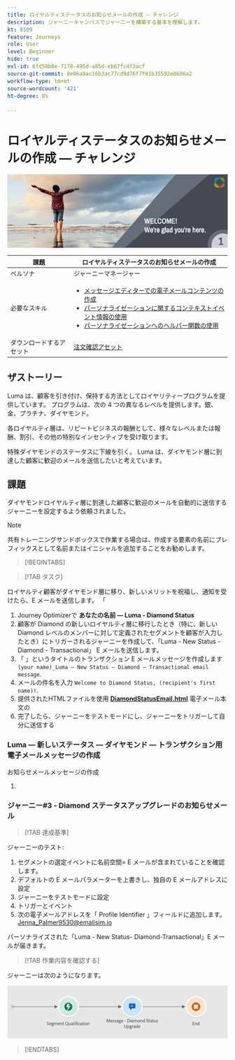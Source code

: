 ```yaml
---
title: ロイヤルティステータスのお知らせメールの作成 — チャレンジ
description: ジャーニーキャンバスでジャーニーを構築する基本を理解します。
kt: 8109
feature: Journeys
role: User
level: Beginner
hide: true
exl-id: 6fd58b8e-7178-495d-a85d-eb67fc4f3acf
source-git-commit: 8e06a9ac16b3ac77cd9d76f7f81b35592e8606a2
workflow-type: tm+mt
source-wordcount: '421'
ht-degree: 8%

---
```


# ロイヤルティステータスのお知らせメールの作成 — チャレンジ

![AJO Loyalty ステータスのお知らせメール — チャレンジバナー](/help/challenges/assets/email-assets/luma-transactional-onboarding-1.png)

| 課題 | ロイヤルティステータスのお知らせメールの作成 |
|---|---|
| ペルソナ | ジャーニーマネージャー |
| 必要なスキル | <ul><li>[メッセージエディターでの電子メールコンテンツの作成](https://experienceleague.adobe.com/docs/journey-optimizer-learn/tutorials/create-messages/create-email-content-with-the-message-editor.html?lang=en)</li> <li>[パーソナライゼーションに関するコンテキストイベント情報の使用](https://experienceleague.adobe.com/docs/journey-optimizer-learn/tutorials/personalize-content/use-contextual-event-information-for-personalization.html?lang=en)</li><li>[パーソナライゼーションへのヘルパー関数の使用](https://experienceleague.adobe.com/docs/journey-optimizer-learn/tutorials/personalize-content/use-helper-functions-for-personalization.html?lang=en)</li></ul> |
| ダウンロードするアセット | [注文確認アセット](/help/challenges/assets/email-assets/order-confirmation-assets.zip) |

## ザストーリー

Luma は、顧客を引き付け、保持する方法としてロイヤリティープログラムを提供しています。 プログラムは、次の 4 つの異なるレベルを提供します。銀、金、プラチナ、ダイヤモンド。

各ロイヤルティ層は、リピートビジネスの報酬として、様々なレベルまたは報酬、割引、その他の特別なインセンティブを受け取ります。

特殊ダイヤモンドのステータスに下線を引く。 Luma は、ダイヤモンド層に到達した顧客に歓迎のメールを送信したいと考えています。

## 課題

ダイヤモンドロイヤルティ層に到達した顧客に歓迎のメールを自動的に送信するジャーニーを設定するよう依頼されました。

>[!NOTE]
> 共有トレーニングサンドボックスで作業する場合は、作成する要素の名前にプレフィックスとして名前またはイニシャルを追加することをお勧めします。

>[!BEGINTABS]

>[!TAB タスク]

ロイヤルティ顧客がダイヤモンド層に移り、新しいメリットを祝福し、通知を受けたら、E メールを送信します。 「

1. Journey Optimizerで **あなたの名前 — Luma - Diamond Status**
2. 顧客が Diamond の新しいロイヤルティ層に移行したとき（特に、新しい Diamond レベルのメンバーに対して定義されたセグメントを顧客が入力したとき）にトリガーされるジャーニーを作成して、「Luma - New Status - Diamond - Transactional」 E メールを送信します。
1. 「 」というタイトルのトランザクション E メールメッセージを作成します `(your name)_Luma – New Status – Diamond – Transactional email message`.
2. メールの件名を入力 `Welcome to Diamond Status, (recipient's first name)!`.
3. 提供されたHTMLファイルを使用 **[DiamondStatusEmail.html](/help/challenges/assets/email-assets/DiamondStatusEmail.html)** 電子メール本文の
3. 完了したら、ジャーニーをテストモードにし、ジャーニーをトリガーして自分に送信する  


### Luma — 新しいステータス — ダイヤモンド — トランザクション用電子メールメッセージの作成

お知らせメールメッセージの作成

1. 

### **ジャーニー#3 - Diamond ステータスアップグレードのお知らせメール**


>[!TAB 達成基準]

ジャーニーのテスト:

1. セグメントの選定イベントに名前空間= E メールが含まれていることを確認します。
2. デフォルトの E メールパラメーターを上書きし、独自の E メールアドレスに設定
3. ジャーニーをテストモードに設定
4. トリガーとイベント
5. 次の電子メールアドレスを「 Profile Identifier 」フィールドに追加します。Jenna_Palmer9530@emailsim.io

パーソナライズされた「Luma - New Status- Diamond-Transactional」E メールが届きます。

>[!TAB 作業内容を確認する]

ジャーニーは次のようになります。

![Diamond-status-upgrade-journey](/help/challenges/assets/journey-luma-diamond-status-upgrade.png)

>[!ENDTABS]
